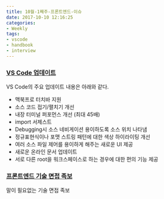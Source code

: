 ```yaml
---
title: 10월-1째주-프론트엔드-이슈
date: 2017-10-10 12:16:25
categories:
- Weekly
tags:
- vscode
- handbook
- interview
---
```


### [VS Code 업데이트](https://code.visualstudio.com/updates/v1_17)

VS Code의 주요 업데이트 내용은 아래와 같다.
- 맥북프로 터치바 지원
- 소스 코드 접기/펼치기 개선
- 내장 터미널 퍼포먼스 개선 (최대 45배)
- import 서제스트
- Debugging시 소스 네비게이션 용이하도록 소스 위치 나타냄
- 정규표현식이나 포맷 스트링 패턴에 대한 색상 하이라이팅 개선
- 여러 소스 파일 제어를 용이하게 해주는 새로운 UI 제공
- 새로운 온라인 문서 업데이트
- 서로 다른 root을 워크스페이스로 하는 경우에 대한 편의 기능 제공  


### [프론트엔드 기술 면접 족보](https://github.com/yangshun/tech-interview-handbook)

말이 필요없는 기술 면접 족보

